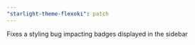 ```yaml
---
"starlight-theme-flexoki": patch
---
```


Fixes a styling bug impacting badges displayed in the sidebar
